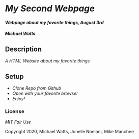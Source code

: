 # _My Second Webpage_

#### _Webpage about my favorite things, August 3rd_

#### _Michael Watts_

## Description

_A HTML Website about my favorite things_

## Setup

* _Clone Repo from Github_
* _Open with your favorite browser_
* _Enjoy!_

### License

_MIT Fair Use_

Copyright 2020, Michael Watts, Jonelle Noelani, Mike Manchee
